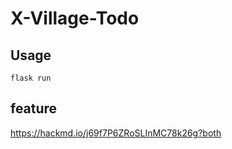 # X-Village-Todo

## Usage
```
flask run
```
## feature

https://hackmd.io/j69f7P6ZRoSLInMC78k26g?both

